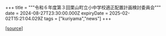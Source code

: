 +++
title = """令和６年度第３回栗山町立小中学校適正配置計画検討委員会"""
date = 2024-08-27T23:30:00.000Z
expiryDate = 2025-02-02T15:21:04.029Z
tags = ["kuriyama","news"]
+++


[[source]](https://www.town.kuriyama.hokkaido.jp/site/mirai/27786.html)
